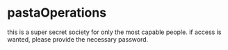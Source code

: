 # pastaOperations

this is a super secret society for only the most capable people.
if access is wanted, please provide the necessary password.
